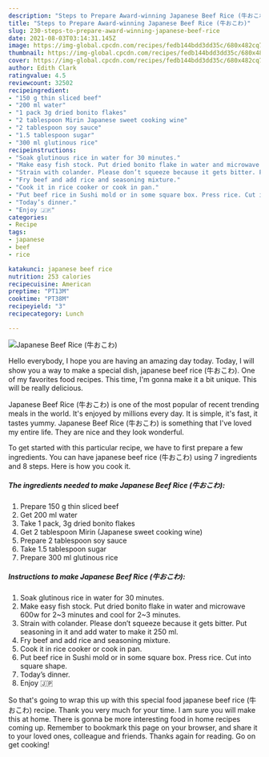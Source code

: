 ```yaml
---
description: "Steps to Prepare Award-winning Japanese Beef Rice (牛おこわ)"
title: "Steps to Prepare Award-winning Japanese Beef Rice (牛おこわ)"
slug: 230-steps-to-prepare-award-winning-japanese-beef-rice
date: 2021-08-03T03:14:31.145Z
image: https://img-global.cpcdn.com/recipes/fedb144bdd3dd35c/680x482cq70/japanese-beef-rice-牛おこわ-recipe-main-photo.jpg
thumbnail: https://img-global.cpcdn.com/recipes/fedb144bdd3dd35c/680x482cq70/japanese-beef-rice-牛おこわ-recipe-main-photo.jpg
cover: https://img-global.cpcdn.com/recipes/fedb144bdd3dd35c/680x482cq70/japanese-beef-rice-牛おこわ-recipe-main-photo.jpg
author: Edith Clark
ratingvalue: 4.5
reviewcount: 32502
recipeingredient:
- "150 g thin sliced beef"
- "200 ml water"
- "1 pack 3g dried bonito flakes"
- "2 tablespoon Mirin Japanese sweet cooking wine"
- "2 tablespoon soy sauce"
- "1.5 tablespoon sugar"
- "300 ml glutinous rice"
recipeinstructions:
- "Soak glutinous rice in water for 30 minutes."
- "Make easy fish stock. Put dried bonito flake in water and microwave 600w for 2~3 minutes and cool for 2~3 minutes."
- "Strain with colander. Please don’t squeeze because it gets bitter. Put seasoning in it and add water to make it 250 ml."
- "Fry beef and add rice and seasoning mixture."
- "Cook it in rice cooker or cook in pan."
- "Put beef rice in Sushi mold or in some square box. Press rice. Cut into square shape."
- "Today’s dinner."
- "Enjoy 🇯🇵"
categories:
- Recipe
tags:
- japanese
- beef
- rice

katakunci: japanese beef rice 
nutrition: 253 calories
recipecuisine: American
preptime: "PT13M"
cooktime: "PT38M"
recipeyield: "3"
recipecategory: Lunch

---
```



![Japanese Beef Rice (牛おこわ)](https://img-global.cpcdn.com/recipes/fedb144bdd3dd35c/680x482cq70/japanese-beef-rice-牛おこわ-recipe-main-photo.jpg)

Hello everybody, I hope you are having an amazing day today. Today, I will show you a way to make a special dish, japanese beef rice (牛おこわ). One of my favorites food recipes. This time, I'm gonna make it a bit unique. This will be really delicious.

Japanese Beef Rice (牛おこわ) is one of the most popular of recent trending meals in the world. It's enjoyed by millions every day. It is simple, it's fast, it tastes yummy. Japanese Beef Rice (牛おこわ) is something that I've loved my entire life. They are nice and they look wonderful.




To get started with this particular recipe, we have to first prepare a few ingredients. You can have japanese beef rice (牛おこわ) using 7 ingredients and 8 steps. Here is how you cook it.

<!--inarticleads1-->

##### The ingredients needed to make Japanese Beef Rice (牛おこわ):

1. Prepare 150 g thin sliced beef
1. Get 200 ml water
1. Take 1 pack, 3g dried bonito flakes
1. Get 2 tablespoon Mirin (Japanese sweet cooking wine)
1. Prepare 2 tablespoon soy sauce
1. Take 1.5 tablespoon sugar
1. Prepare 300 ml glutinous rice




<!--inarticleads2-->

##### Instructions to make Japanese Beef Rice (牛おこわ):

1. Soak glutinous rice in water for 30 minutes.
1. Make easy fish stock. Put dried bonito flake in water and microwave 600w for 2~3 minutes and cool for 2~3 minutes.
1. Strain with colander. Please don’t squeeze because it gets bitter. Put seasoning in it and add water to make it 250 ml.
1. Fry beef and add rice and seasoning mixture.
1. Cook it in rice cooker or cook in pan.
1. Put beef rice in Sushi mold or in some square box. Press rice. Cut into square shape.
1. Today’s dinner.
1. Enjoy 🇯🇵




So that's going to wrap this up with this special food japanese beef rice (牛おこわ) recipe. Thank you very much for your time. I am sure you will make this at home. There is gonna be more interesting food in home recipes coming up. Remember to bookmark this page on your browser, and share it to your loved ones, colleague and friends. Thanks again for reading. Go on get cooking!
